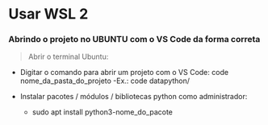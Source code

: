 # Usar WSL 2

### Abrindo o projeto no UBUNTU com o VS Code da forma correta
> Abrir o terminal Ubuntu:

- Digitar o comando para abrir um projeto com o VS Code: code nome_da_pasta_do_projeto
    -Ex.: code datapython/

- Instalar pacotes / módulos / bibliotecas python como administrador:
    - sudo apt install python3-nome_do_pacote
